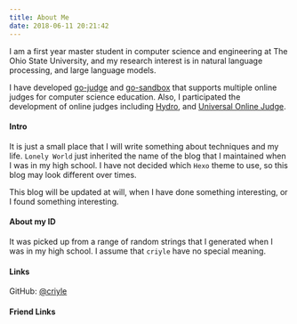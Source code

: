 ```yaml
---
title: About Me
date: 2018-06-11 20:21:42
---
```


I am a first year master student in computer science and engineering at The Ohio State University, and my research interest is in natural language processing, and large language models.

I have developed [go-judge](https://github.com/criyle/go-judge) and [go-sandbox](https://github.com/criyle/go-sandbox) that supports multiple online judges for computer science education. Also, I participated the development of online judges including [Hydro](https://github.com/hydro-dev/Hydro), and [Universal Online Judge](https://github.com/vfleaking/uoj).

#### Intro

It is just a small place that I will write something about techniques and my life. `Lonely World` just inherited the name of the blog that I maintained when I was in my high school. I have not decided which `Hexo` theme to use, so this blog may look different over times.

This blog will be updated at will, when I have done something interesting, or I found something interesting.

#### About my ID

It was picked up from a range of random strings that I generated when I was in my high school. I assume that `criyle` have no special meaning.

#### Links

GitHub: [@criyle](http://github.com/criyle)

#### Friend Links
